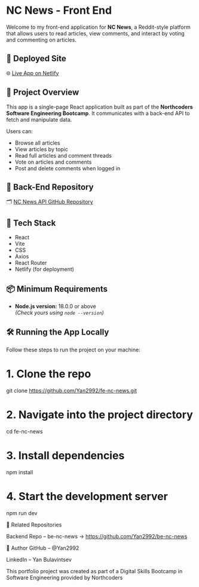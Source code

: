 # NC News - Front End

Welcome to my front-end application for **NC News**, a Reddit-style platform that allows users to read articles, view comments, and interact by voting and commenting on articles.

## 🚀 Deployed Site

🌐 [Live App on Netlify](https://fe-nc-news-by-yan-b.netlify.app/)

## 📖 Project Overview

This app is a single-page React application built as part of the **Northcoders Software Engineering Bootcamp**. It communicates with a back-end API to fetch and manipulate data.

Users can:

- Browse all articles  
- View articles by topic  
- Read full articles and comment threads  
- Vote on articles and comments  
- Post and delete comments when logged in

## 🔗 Back-End Repository

🗂 [NC News API GitHub Repository](https://github.com/Yan2992/be-nc-news)

## 🧰 Tech Stack

- React  
- Vite  
- CSS  
- Axios  
- React Router  
- Netlify (for deployment)

## 📦 Minimum Requirements

- **Node.js version:** 18.0.0 or above  
  *(Check yours using `node --version`)*

## 🛠 Running the App Locally

Follow these steps to run the project on your machine:


# 1. Clone the repo
git clone https://github.com/Yan2992/fe-nc-news.git

# 2. Navigate into the project directory
cd fe-nc-news

# 3. Install dependencies
npm install

# 4. Start the development server
npm run dev


🔗 Related Repositories

Backend Repo – be-nc-news -> https://github.com/Yan2992/be-nc-news

👤 Author
GitHub – @Yan2992

LinkedIn – Yan Bulavintsev

This portfolio project was created as part of a Digital Skills Bootcamp in Software Engineering provided by Northcoders

